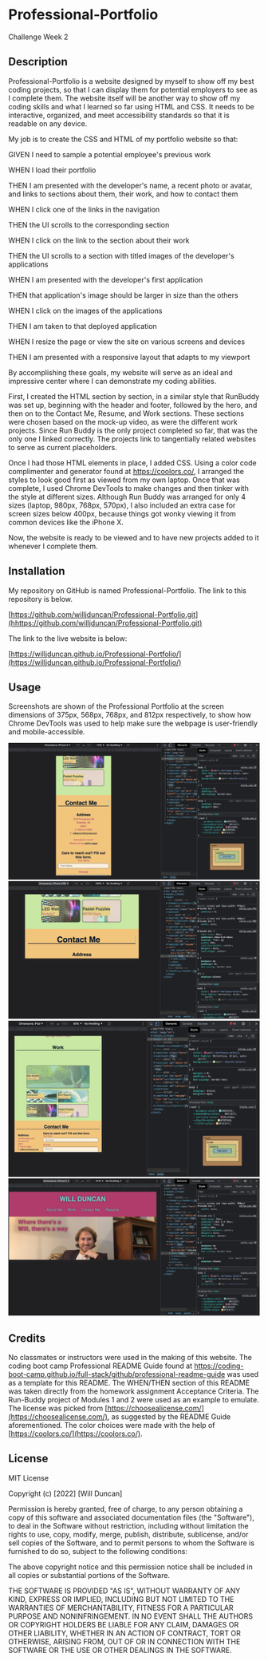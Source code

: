 # Professional-Portfolio
Challenge Week 2

## Description

Professional-Portfolio is a website designed by myself to show off my best coding projects, so that I can display them for potential employers to see as I complete them. The website itself will be another way to show off my coding skills and what I learned so far using HTML and CSS. It needs to be interactive, organized, and meet accessibility standards so that it is readable on any device.  

My job is to create the CSS and HTML of my portfolio website so that: 

GIVEN I need to sample a potential employee's previous work

WHEN I load their portfolio

THEN I am presented with the developer's name, a recent photo or avatar, and links to sections about them, their work, and how to contact them

WHEN I click one of the links in the navigation

THEN the UI scrolls to the corresponding section

WHEN I click on the link to the section about their work

THEN the UI scrolls to a section with titled images of the developer's applications

WHEN I am presented with the developer's first application

THEN that application's image should be larger in size than the others

WHEN I click on the images of the applications

THEN I am taken to that deployed application

WHEN I resize the page or view the site on various screens and devices

THEN I am presented with a responsive layout that adapts to my viewport

By accomplishing these goals, my website will serve as an ideal and impressive center where I can demonstrate my coding abilities. 

First, I created the HTML section by section, in a similar style that RunBuddy was set up, beginning with the header and footer, followed by the hero, and then on to the Contact Me, Resume, and Work sections. These sections were chosen based on the mock-up video, as were the different work projects. Since Run Buddy is the only project completed so far, that was the only one I linked correctly. The projects link to tangentially related websites to serve as current placeholders.  

Once I had those HTML elements in place, I added CSS. Using a color code complimenter and generator found at https://coolors.co/, I arranged the styles to look good first as viewed from my own laptop. Once that was complete, I used Chrome DevTools to make changes and then tinker with the style at different sizes. Although Run Buddy was arranged for only 4 sizes (laptop, 980px, 768px, 570px), I also included an extra case for screen sizes below 400px, because things got wonky viewing it from common devices like the iPhone X. 

Now, the website is ready to be viewed and to have new projects added to it whenever I complete them. 


## Installation

My repository on GitHub is named Professional-Portfolio. The link to this repository is below.

[https://github.com/willjduncan/Professional-Portfolio.git](hhttps://github.com/willjduncan/Professional-Portfolio.git)


The link to the live website is below: 

[https://willjduncan.github.io/Professional-Portfolio/](https://willjduncan.github.io/Professional-Portfolio/)


## Usage

Screenshots are shown of the Professional Portfolio at the screen dimensions of 375px, 568px, 768px, and 812px respectively, to show how Chrome DevTools was used to help make sure the webpage is user-friendly and mobile-accessible. 

![screenshot at 375px](/assets/images/screenshot-375px.png)
![screenshot at 568px](/assets/images/screenshot-568px.png)
![screenshot at 768px](/assets/images/screenshot-768px.png)
![screenshot at 812px](/assets/images/screenshot-812px.png)

## Credits

No classmates or instructors were used in the making of this website. The coding boot camp Professional README Guide found at https://coding-boot-camp.github.io/full-stack/github/professional-readme-guide was used as a template for this README. The WHEN/THEN section of this README was taken directly from the homework assignment Acceptance Criteria. The Run-Buddy project of Modules 1 and 2 were used as an example to emulate.  The license was picked from [https://choosealicense.com/](https://choosealicense.com/), as suggested by the README Guide aforementioned. The color choices were made with the help of [https://coolors.co/](https://coolors.co/).

## License

MIT License

Copyright (c) [2022] [Will Duncan]

Permission is hereby granted, free of charge, to any person obtaining a copy
of this software and associated documentation files (the "Software"), to deal
in the Software without restriction, including without limitation the rights
to use, copy, modify, merge, publish, distribute, sublicense, and/or sell
copies of the Software, and to permit persons to whom the Software is
furnished to do so, subject to the following conditions:

The above copyright notice and this permission notice shall be included in all
copies or substantial portions of the Software.

THE SOFTWARE IS PROVIDED "AS IS", WITHOUT WARRANTY OF ANY KIND, EXPRESS OR
IMPLIED, INCLUDING BUT NOT LIMITED TO THE WARRANTIES OF MERCHANTABILITY,
FITNESS FOR A PARTICULAR PURPOSE AND NONINFRINGEMENT. IN NO EVENT SHALL THE
AUTHORS OR COPYRIGHT HOLDERS BE LIABLE FOR ANY CLAIM, DAMAGES OR OTHER
LIABILITY, WHETHER IN AN ACTION OF CONTRACT, TORT OR OTHERWISE, ARISING FROM,
OUT OF OR IN CONNECTION WITH THE SOFTWARE OR THE USE OR OTHER DEALINGS IN THE
SOFTWARE.